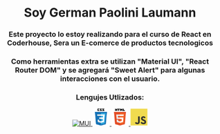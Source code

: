 
<h1 align="center">Soy German Paolini Laumann</h1>
<h3 align="center">Este proyecto lo estoy realizando para el curso de React en Coderhouse, Sera un E-comerce de productos tecnologicos</h3>
<h3 align="center">Como herramientas extra se utilizan "Material UI", "React Router DOM" y se agregará "Sweet Alert" para algunas interacciones con el usuario. </h3>


<h3 align="center">Lengujes Utlizados:</h3>
<p align="center"> <a href="https://mui.com/" target="_blank" rel="noreferrer"> <img src="https://avatars.githubusercontent.com/u/33663932?v=4&s=1920" alt="MUI" width="40" height="40"/> </a> <a href="https://v4.mui.com/components/material-icons/" target="_blank" rel="noreferrer"> <img src="https://raw.githubusercontent.com/devicons/devicon/master/icons/css3/css3-original-wordmark.svg" alt="css3" width="40" height="40"/> </a> <a href="https://www.w3.org/html/" target="_blank" rel="noreferrer"> <img src="https://raw.githubusercontent.com/devicons/devicon/master/icons/html5/html5-original-wordmark.svg" alt="html5" width="40" height="40"/> </a> <a href="https://developer.mozilla.org/en-US/docs/Web/JavaScript" target="_blank" rel="noreferrer"> <img src="https://raw.githubusercontent.com/devicons/devicon/master/icons/javascript/javascript-original.svg" alt="javascript" width="40" height="40"/> </a> <a href="https://sass-lang.com" target="_blank" 
